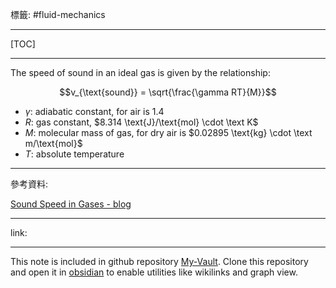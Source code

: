 標籤: #fluid-mechanics 

---

[TOC]

---

The speed of sound in an ideal gas is given by the relationship:

$$v_{\text{sound}} = \sqrt{\frac{\gamma RT}{M}}$$

- $\gamma$: adiabatic constant, for air is $1.4$
- $R$: gas constant, $8.314 \text{J}/\text{mol} \cdot \text K$
- $M$: molecular mass of gas, for dry air is $0.02895 \text{kg} \cdot \text m/\text{mol}$
- $T$: absolute temperature

---

參考資料:

[Sound Speed in Gases - blog](http://hyperphysics.phy-astr.gsu.edu/hbase/Sound/souspe3.html)

---

link:


---

This note is included in github repository [My-Vault](https://github.com/LittleD3092/My-Vault.git). Clone this repository and open it in [obsidian](https://obsidian.md/) to enable utilities like wikilinks and graph view.